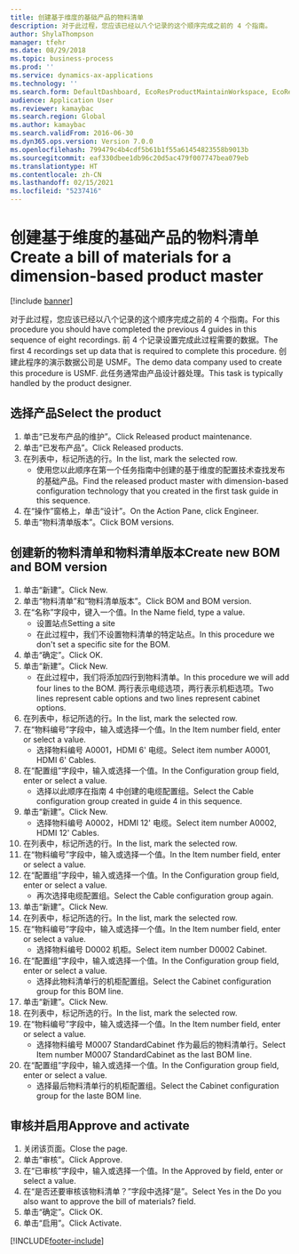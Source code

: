 ```yaml
---
title: 创建基于维度的基础产品的物料清单
description: 对于此过程，您应该已经以八个记录的这个顺序完成之前的 4 个指南。
author: ShylaThompson
manager: tfehr
ms.date: 08/29/2018
ms.topic: business-process
ms.prod: ''
ms.service: dynamics-ax-applications
ms.technology: ''
ms.search.form: DefaultDashboard, EcoResProductMaintainWorkspace, EcoResProductOpenCasesFormPart, EcoResProductDetailsExtended, BOMConsistOf, BOMTable, InventItemIdLookupSimple, HcmWorkerLookUp
audience: Application User
ms.reviewer: kamaybac
ms.search.region: Global
ms.author: kamaybac
ms.search.validFrom: 2016-06-30
ms.dyn365.ops.version: Version 7.0.0
ms.openlocfilehash: 799479c4b4cdf5b61b1f55a61454823558b9013b
ms.sourcegitcommit: eaf330dbee1db96c20d5ac479f007747bea079eb
ms.translationtype: HT
ms.contentlocale: zh-CN
ms.lasthandoff: 02/15/2021
ms.locfileid: "5237416"
---
```

# <a name="create-a-bill-of-materials-for-a-dimension-based-product-master"></a><span data-ttu-id="9629c-103">创建基于维度的基础产品的物料清单</span><span class="sxs-lookup"><span data-stu-id="9629c-103">Create a bill of materials for a dimension-based product master</span></span>

[!include [banner](../../includes/banner.md)]

<span data-ttu-id="9629c-104">对于此过程，您应该已经以八个记录的这个顺序完成之前的 4 个指南。</span><span class="sxs-lookup"><span data-stu-id="9629c-104">For this procedure you should have completed the previous 4 guides in this sequence of eight recordings.</span></span> <span data-ttu-id="9629c-105">前 4 个记录设置完成此过程需要的数据。</span><span class="sxs-lookup"><span data-stu-id="9629c-105">The first 4 recordings set up data that is required to complete this procedure.</span></span> <span data-ttu-id="9629c-106">创建此程序的演示数据公司是 USMF。</span><span class="sxs-lookup"><span data-stu-id="9629c-106">The demo data company used to create this procedure is USMF.</span></span> <span data-ttu-id="9629c-107">此任务通常由产品设计器处理。</span><span class="sxs-lookup"><span data-stu-id="9629c-107">This task is typically handled by the product designer.</span></span>


## <a name="select-the-product"></a><span data-ttu-id="9629c-108">选择产品</span><span class="sxs-lookup"><span data-stu-id="9629c-108">Select the product</span></span>
1. <span data-ttu-id="9629c-109">单击“已发布产品的维护”。</span><span class="sxs-lookup"><span data-stu-id="9629c-109">Click Released product maintenance.</span></span>
2. <span data-ttu-id="9629c-110">单击“已发布产品”。</span><span class="sxs-lookup"><span data-stu-id="9629c-110">Click Released products.</span></span>
3. <span data-ttu-id="9629c-111">在列表中，标记所选的行。</span><span class="sxs-lookup"><span data-stu-id="9629c-111">In the list, mark the selected row.</span></span>
    * <span data-ttu-id="9629c-112">使用您以此顺序在第一个任务指南中创建的基于维度的配置技术查找发布的基础产品。</span><span class="sxs-lookup"><span data-stu-id="9629c-112">Find the released product master with dimension-based configuration technology that you created in the first task guide in this sequence.</span></span>  
4. <span data-ttu-id="9629c-113">在“操作”窗格上，单击“设计”。</span><span class="sxs-lookup"><span data-stu-id="9629c-113">On the Action Pane, click Engineer.</span></span>
5. <span data-ttu-id="9629c-114">单击“物料清单版本”。</span><span class="sxs-lookup"><span data-stu-id="9629c-114">Click BOM versions.</span></span>

## <a name="create-new-bom-and-bom-version"></a><span data-ttu-id="9629c-115">创建新的物料清单和物料清单版本</span><span class="sxs-lookup"><span data-stu-id="9629c-115">Create new BOM and BOM version</span></span>
1. <span data-ttu-id="9629c-116">单击“新建”。</span><span class="sxs-lookup"><span data-stu-id="9629c-116">Click New.</span></span>
2. <span data-ttu-id="9629c-117">单击“物料清单”和“物料清单版本”。</span><span class="sxs-lookup"><span data-stu-id="9629c-117">Click BOM and BOM version.</span></span>
3. <span data-ttu-id="9629c-118">在“名称”字段中，键入一个值。</span><span class="sxs-lookup"><span data-stu-id="9629c-118">In the Name field, type a value.</span></span>
    * <span data-ttu-id="9629c-119">设置站点</span><span class="sxs-lookup"><span data-stu-id="9629c-119">Setting a site</span></span>  
    * <span data-ttu-id="9629c-120">在此过程中，我们不设置物料清单的特定站点。</span><span class="sxs-lookup"><span data-stu-id="9629c-120">In this procedure we don't set a specific site for the BOM.</span></span>  
4. <span data-ttu-id="9629c-121">单击“确定”。</span><span class="sxs-lookup"><span data-stu-id="9629c-121">Click OK.</span></span>
5. <span data-ttu-id="9629c-122">单击“新建”。</span><span class="sxs-lookup"><span data-stu-id="9629c-122">Click New.</span></span>
    * <span data-ttu-id="9629c-123">在此过程中，我们将添加四行到物料清单。</span><span class="sxs-lookup"><span data-stu-id="9629c-123">In this procedure we will add four lines to the BOM.</span></span> <span data-ttu-id="9629c-124">两行表示电缆选项，两行表示机柜选项。</span><span class="sxs-lookup"><span data-stu-id="9629c-124">Two lines represent cable options and two lines represent cabinet options.</span></span>  
6. <span data-ttu-id="9629c-125">在列表中，标记所选的行。</span><span class="sxs-lookup"><span data-stu-id="9629c-125">In the list, mark the selected row.</span></span>
7. <span data-ttu-id="9629c-126">在“物料编号”字段中，输入或选择一个值。</span><span class="sxs-lookup"><span data-stu-id="9629c-126">In the Item number field, enter or select a value.</span></span>
    * <span data-ttu-id="9629c-127">选择物料编号 A0001，HDMI 6' 电缆。</span><span class="sxs-lookup"><span data-stu-id="9629c-127">Select item number A0001, HDMI 6' Cables.</span></span>  
8. <span data-ttu-id="9629c-128">在“配置组”字段中，输入或选择一个值。</span><span class="sxs-lookup"><span data-stu-id="9629c-128">In the Configuration group field, enter or select a value.</span></span>
    * <span data-ttu-id="9629c-129">选择以此顺序在指南 4 中创建的电缆配置组。</span><span class="sxs-lookup"><span data-stu-id="9629c-129">Select the Cable configuration group created in guide 4 in this sequence.</span></span>  
9. <span data-ttu-id="9629c-130">单击“新建”。</span><span class="sxs-lookup"><span data-stu-id="9629c-130">Click New.</span></span>
    * <span data-ttu-id="9629c-131">选择物料编号 A0002，HDMI 12' 电缆。</span><span class="sxs-lookup"><span data-stu-id="9629c-131">Select item number A0002, HDMI 12' Cables.</span></span>  
10. <span data-ttu-id="9629c-132">在列表中，标记所选的行。</span><span class="sxs-lookup"><span data-stu-id="9629c-132">In the list, mark the selected row.</span></span>
11. <span data-ttu-id="9629c-133">在“物料编号”字段中，输入或选择一个值。</span><span class="sxs-lookup"><span data-stu-id="9629c-133">In the Item number field, enter or select a value.</span></span>
12. <span data-ttu-id="9629c-134">在“配置组”字段中，输入或选择一个值。</span><span class="sxs-lookup"><span data-stu-id="9629c-134">In the Configuration group field, enter or select a value.</span></span>
    * <span data-ttu-id="9629c-135">再次选择电缆配置组。</span><span class="sxs-lookup"><span data-stu-id="9629c-135">Select the Cable configuration group again.</span></span>  
13. <span data-ttu-id="9629c-136">单击“新建”。</span><span class="sxs-lookup"><span data-stu-id="9629c-136">Click New.</span></span>
14. <span data-ttu-id="9629c-137">在列表中，标记所选的行。</span><span class="sxs-lookup"><span data-stu-id="9629c-137">In the list, mark the selected row.</span></span>
15. <span data-ttu-id="9629c-138">在“物料编号”字段中，输入或选择一个值。</span><span class="sxs-lookup"><span data-stu-id="9629c-138">In the Item number field, enter or select a value.</span></span>
    * <span data-ttu-id="9629c-139">选择物料编号 D0002 机柜。</span><span class="sxs-lookup"><span data-stu-id="9629c-139">Select item number D0002 Cabinet.</span></span>  
16. <span data-ttu-id="9629c-140">在“配置组”字段中，输入或选择一个值。</span><span class="sxs-lookup"><span data-stu-id="9629c-140">In the Configuration group field, enter or select a value.</span></span>
    * <span data-ttu-id="9629c-141">选择此物料清单行的机柜配置组。</span><span class="sxs-lookup"><span data-stu-id="9629c-141">Select the Cabinet configuration group for this BOM line.</span></span>  
17. <span data-ttu-id="9629c-142">单击“新建”。</span><span class="sxs-lookup"><span data-stu-id="9629c-142">Click New.</span></span>
18. <span data-ttu-id="9629c-143">在列表中，标记所选的行。</span><span class="sxs-lookup"><span data-stu-id="9629c-143">In the list, mark the selected row.</span></span>
19. <span data-ttu-id="9629c-144">在“物料编号”字段中，输入或选择一个值。</span><span class="sxs-lookup"><span data-stu-id="9629c-144">In the Item number field, enter or select a value.</span></span>
    * <span data-ttu-id="9629c-145">选择物料编号 M0007 StandardCabinet 作为最后的物料清单行。</span><span class="sxs-lookup"><span data-stu-id="9629c-145">Select Item number M0007 StandardCabinet as the last BOM line.</span></span>  
20. <span data-ttu-id="9629c-146">在“配置组”字段中，输入或选择一个值。</span><span class="sxs-lookup"><span data-stu-id="9629c-146">In the Configuration group field, enter or select a value.</span></span>
    * <span data-ttu-id="9629c-147">选择最后物料清单行的机柜配置组。</span><span class="sxs-lookup"><span data-stu-id="9629c-147">Select the Cabinet configuration group for the laste BOM line.</span></span>  

## <a name="approve-and-activate"></a><span data-ttu-id="9629c-148">审核并启用</span><span class="sxs-lookup"><span data-stu-id="9629c-148">Approve and activate</span></span>
1. <span data-ttu-id="9629c-149">关闭该页面。</span><span class="sxs-lookup"><span data-stu-id="9629c-149">Close the page.</span></span>
2. <span data-ttu-id="9629c-150">单击“审核”。</span><span class="sxs-lookup"><span data-stu-id="9629c-150">Click Approve.</span></span>
3. <span data-ttu-id="9629c-151">在“已审核”字段中，输入或选择一个值。</span><span class="sxs-lookup"><span data-stu-id="9629c-151">In the Approved by field, enter or select a value.</span></span>
4. <span data-ttu-id="9629c-152">在“是否还要审核该物料清单？”字段中选择“是”。</span><span class="sxs-lookup"><span data-stu-id="9629c-152">Select Yes in the Do you also want to approve the bill of materials? field.</span></span>
5. <span data-ttu-id="9629c-153">单击“确定”。</span><span class="sxs-lookup"><span data-stu-id="9629c-153">Click OK.</span></span>
6. <span data-ttu-id="9629c-154">单击“启用”。</span><span class="sxs-lookup"><span data-stu-id="9629c-154">Click Activate.</span></span>



[!INCLUDE[footer-include](../../../includes/footer-banner.md)]